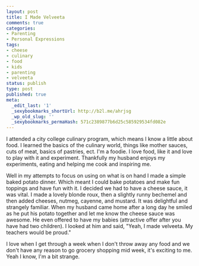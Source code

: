 ```yaml
---
layout: post
title: I Made Velveeta
comments: true
categories:
- Parenting
- Personal Expressions
tags:
- cheese
- culinary
- food
- kids
- parenting
- velveeta
status: publish
type: post
published: true
meta:
  _edit_last: '1'
  _sexybookmarks_shortUrl: http://b2l.me/ahrjsg
  _wp_old_slug: ''
  _sexybookmarks_permaHash: 571c2389877b6d25c585929534fd082e
---
```

I attended a city college culinary program, which means I know a little about food.  I learned the basics of the culinary world, things like mother sauces, cuts of meat, basics of pastries, ect.  I'm a foodie.  I love food, like it and love to play with it and experiment.  Thankfully my husband enjoys my experiments, eating and helping me cook and inspiring me.
<!--more-->

Well in my attempts to focus on using on what is on hand I made a simple baked potato dinner.  Which meant I could bake potatoes and make fun toppings and have fun with it.  I decided we had to have a cheese sauce, it was vital.  I made a lovely blonde roux, then a slightly runny bechemel and then added cheeses, nutmeg, cayenne, and mustard.  It was delightful and strangely familiar.  When my husband came home after a long day he smiled as he put his potato together and let me know the cheese sauce was awesome.  He even offered to have my babies (attractive offer after you have had two children).  I looked at him and said, "Yeah, I made velveeta.  My teachers would be proud."

 I love when I get through a week when I don't throw away any food and we don't have any reason to go grocery shopping mid week, it's exciting to me.  Yeah I know, I'm a bit strange.
